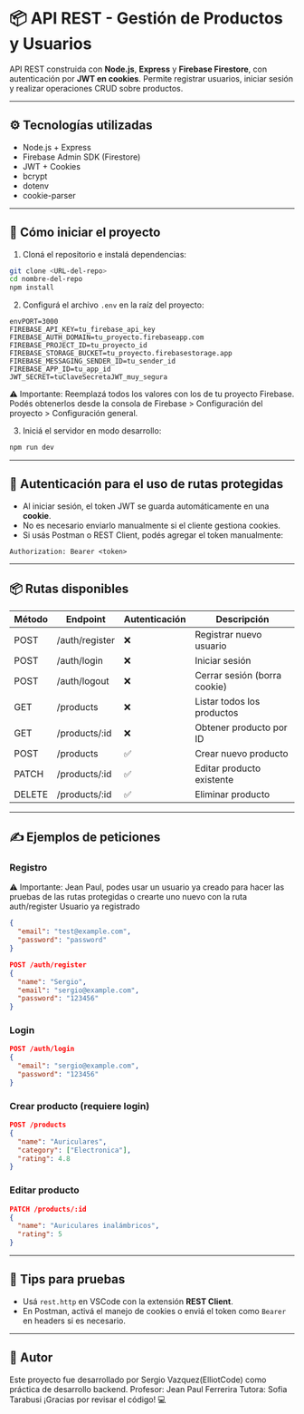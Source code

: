 
# 📦 API REST - Gestión de Productos y Usuarios

API REST construida con **Node.js**, **Express** y **Firebase Firestore**, con autenticación por **JWT en cookies**. Permite registrar usuarios, iniciar sesión y realizar operaciones CRUD sobre productos.

---

## ⚙️ Tecnologías utilizadas

- Node.js + Express
- Firebase Admin SDK (Firestore)
- JWT + Cookies
- bcrypt
- dotenv
- cookie-parser

---

## 🚀 Cómo iniciar el proyecto

1. Cloná el repositorio e instalá dependencias:

```bash
git clone <URL-del-repo>
cd nombre-del-repo
npm install
```

2. Configurá el archivo `.env` en la raíz del proyecto:

```env
envPORT=3000
FIREBASE_API_KEY=tu_firebase_api_key
FIREBASE_AUTH_DOMAIN=tu_proyecto.firebaseapp.com
FIREBASE_PROJECT_ID=tu_proyecto_id
FIREBASE_STORAGE_BUCKET=tu_proyecto.firebasestorage.app
FIREBASE_MESSAGING_SENDER_ID=tu_sender_id
FIREBASE_APP_ID=tu_app_id
JWT_SECRET=tuClaveSecretaJWT_muy_segura
```
⚠️ Importante: Reemplazá todos los valores con los de tu proyecto Firebase. Podés obtenerlos desde la consola de Firebase > Configuración del proyecto > Configuración general.



3. Iniciá el servidor en modo desarrollo:

```bash
npm run dev
```

---

## 🔐 Autenticación para el uso de rutas protegidas

- Al iniciar sesión, el token JWT se guarda automáticamente en una **cookie**.
- No es necesario enviarlo manualmente si el cliente gestiona cookies.
- Si usás Postman o REST Client, podés agregar el token manualmente:

```http
Authorization: Bearer <token>
```

---

## 📦 Rutas disponibles

| Método | Endpoint               | Autenticación | Descripción                     |
|--------|------------------------|---------------|----------------------------------|
| POST   | /auth/register         | ❌            | Registrar nuevo usuario         |
| POST   | /auth/login            | ❌            | Iniciar sesión                  |
| POST   | /auth/logout           | ❌            | Cerrar sesión (borra cookie)    |
| GET    | /products              | ❌            | Listar todos los productos      |
| GET    | /products/:id          | ❌            | Obtener producto por ID         |
| POST   | /products              | ✅            | Crear nuevo producto            |
| PATCH  | /products/:id          | ✅            | Editar producto existente       |
| DELETE | /products/:id          | ✅            | Eliminar producto               |

---

## ✍️ Ejemplos de peticiones

### Registro

⚠️ Importante: Jean Paul, podes usar un usuario ya creado para hacer las pruebas de las rutas protegidas o crearte uno nuevo con la ruta auth/register
Usuario ya registrado
```json
{
  "email": "test@example.com",
  "password": "password"
}
```

```json
POST /auth/register
{
  "name": "Sergio",
  "email": "sergio@example.com",
  "password": "123456"
}
```

### Login

```json
POST /auth/login
{
  "email": "sergio@example.com",
  "password": "123456"
}
```

### Crear producto (requiere login)

```json
POST /products
{
  "name": "Auriculares",
  "category": ["Electronica"],
  "rating": 4.8
}
```

### Editar producto

```json
PATCH /products/:id
{
  "name": "Auriculares inalámbricos",
  "rating": 5
}
```

---

## 📄 Tips para pruebas

- Usá `rest.http` en VSCode con la extensión **REST Client**.
- En Postman, activá el manejo de cookies o enviá el token como `Bearer` en headers si es necesario.

---

## 👋 Autor

Este proyecto fue desarrollado por Sergio Vazquez(ElliotCode) como práctica de desarrollo backend.
Profesor: Jean Paul Ferrerira
Tutora: Sofia Tarabusi
¡Gracias por revisar el código! 💻
